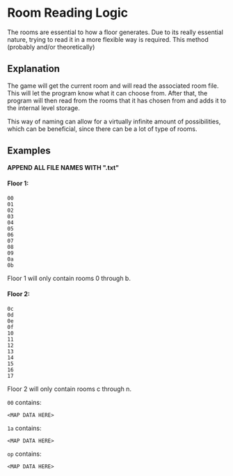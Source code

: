# Room Reading Logic

The rooms are essential to how a floor generates. Due to its really essential nature, trying to read it
in a more flexible way is required. This method (probably and/or theoretically)

## Explanation

The game will get the current room and will read the associated room file. This will let the program know what it can choose from. After that, the program will then read from the rooms that it has chosen from and adds it to the internal level storage.

This way of naming can allow for a virtually infinite amount of possibilities, which can be beneficial, since there can be a lot of type of rooms.

## Examples
**APPEND ALL FILE NAMES WITH ".txt"**

#### Floor 1:
```
00
01
02
03
04
05
06
07
08
09
0a
0b
```

Floor 1 will only contain rooms 0 through b.

#### Floor 2:
```
0c
0d
0e
0f
10
11
12
13
14
15
16
17
```

Floor 2 will only contain rooms c through n.

`00` contains:
```
<MAP DATA HERE>
```

`1a` contains:
```
<MAP DATA HERE>
```

`op` contains:
```
<MAP DATA HERE>
```
